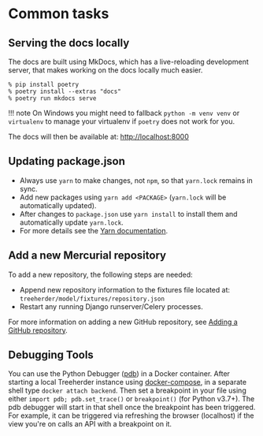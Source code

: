 # Common tasks

## Serving the docs locally

The docs are built using MkDocs, which has a live-reloading development server,
that makes working on the docs locally much easier.

```console
% pip install poetry
% poetry install --extras "docs"
% poetry run mkdocs serve
```

<!-- prettier-ignore -->
!!! note
    On Windows you might need to fallback ```python -m venv venv``` or ```virtualenv``` to manage your virtualenv if ```poetry``` does not work for you.

The docs will then be available at: <http://localhost:8000>

## Updating package.json

- Always use `yarn` to make changes, not `npm`, so that `yarn.lock` remains in sync.
- Add new packages using `yarn add <PACKAGE>` (`yarn.lock` will be automatically updated).
- After changes to `package.json` use `yarn install` to install them and automatically update `yarn.lock`.
- For more details see the [Yarn documentation].

[yarn documentation]: https://yarnpkg.com/en/docs/usage

## Add a new Mercurial repository

To add a new repository, the following steps are needed:

- Append new repository information to the fixtures file located at:
  `treeherder/model/fixtures/repository.json`
- Restart any running Django runserver/Celery processes.

For more information on adding a new GitHub repository, see
[Adding a GitHub repository](submitting_data.md#adding-a-github-repository).

## Debugging Tools

You can use the Python Debugger ([pdb](https://docs.python.org/3.7/library/pdb.html)) in a Docker container.
After starting a local Treeherder instance using [docker-compose](installation.md#server-and-full-stack-development),
in a separate shell type `docker attach backend`. Then set a breakpoint in your file using either `import pdb; pdb.set_trace()`
or `breakpoint()` (for Python v3.7+). The pdb debugger will start in that shell once the breakpoint has been triggered.
For example, it can be triggered via refreshing the browser (localhost) if the view you're on calls an API with a breakpoint on it.
